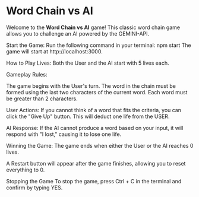 # Word Chain vs AI

Welcome to the **Word Chain vs AI** game! This classic word chain game allows you to challenge an AI powered by the GEMINI-API. 

Start the Game: Run the following command in your terminal: npm start
The game will start at http://localhost:3000.

How to Play
Lives: Both the User and the AI start with 5 lives each.

Gameplay Rules:

The game begins with the User's turn.
The word in the chain must be formed using the last two characters of the current word.
Each word must be greater than 2 characters.

User Actions:
If you cannot think of a word that fits the criteria, you can click the "Give Up" button. This will deduct one life from the USER.

AI Response:
If the AI cannot produce a word based on your input, it will respond with "I lost," causing it to lose one life.

Winning the Game:
The game ends when either the User or the AI reaches 0 lives.

A Restart button will appear after the game finishes, allowing you to reset everything to 0.

Stopping the Game
To stop the game, press Ctrl + C in the terminal and confirm by typing YES.
